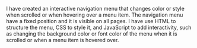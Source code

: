 I have created an interactive navigation menu that changes color or style when scrolled or when hovering over a menu item. The navigation menu have a fixed position and it is visible on all pages. I have use HTML to structure the menu, CSS to style it, and JavaScript to add interactivity, such as changing the background color or font color of the menu when it is scrolled or when a menu item is hovered over.
